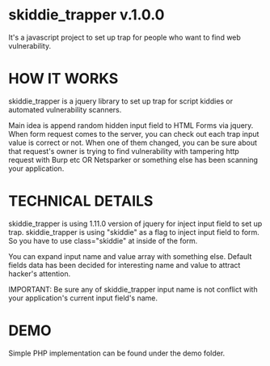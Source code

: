 skiddie_trapper v.1.0.0
===============

It's a javascript project to set up trap for people who want to find web vulnerability. 

HOW IT WORKS
===============

skiddie_trapper is a jquery library to set up trap for script kiddies or automated vulnerability scanners.

Main idea is append random hidden input field to HTML Forms via jquery. When form request comes to the server, you can check out each trap input value is correct or not. When one of them changed, you can be sure about that request's owner is trying to find vulnerability with tampering http request with Burp etc OR Netsparker or something else has been scanning your application.

TECHNICAL DETAILS
===============
skiddie_trapper is using 1.11.0 version of jquery for inject input field to set up trap. skiddie_trapper is using "skiddie" as a flag to inject input field to form. So you have to use class="skiddie" at inside of the form.

You can expand input name and value array with something else. Default fields data has been decided for interesting name and value to attract hacker's attention. 

IMPORTANT: Be sure any of skiddie_trapper input name is not conflict with your application's current input field's name.

DEMO
===============
Simple PHP implementation can be found under the demo folder. 
